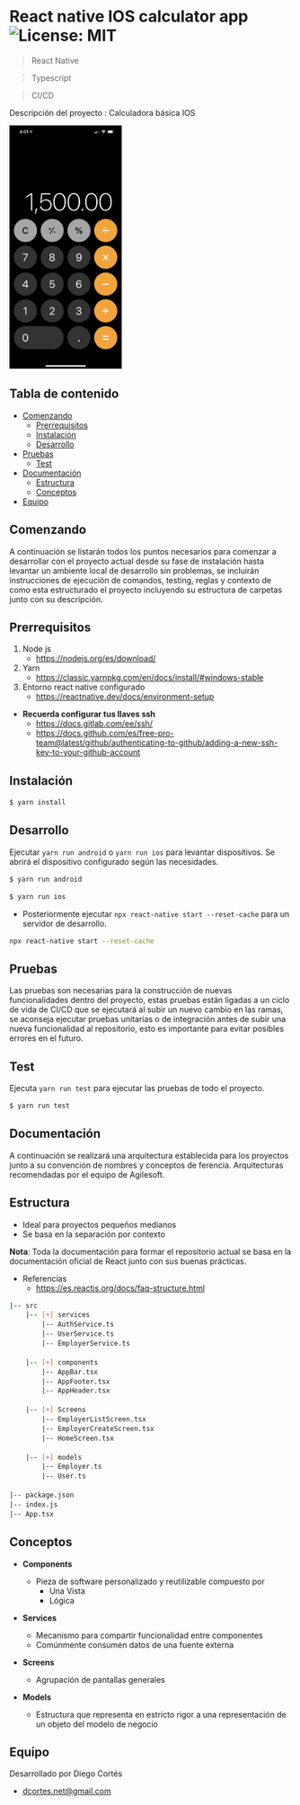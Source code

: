 # React native IOS calculator app ![License: MIT](https://img.shields.io/badge/License-MIT-yellow.svg)

> React Native

> Typescript

> CI/CD

Descripción del proyecto : Calculadora básica IOS

<img width="200" alt="cal-ios" src="./cal-ios.jpeg">

## Tabla de contenido

- [Comenzando](#comenzando)
    - [Prerrequisitos](#prerrequisitos)
    - [Instalación](#instalación)
    - [Desarrollo](#desarrollo)
- [Pruebas](#pruebas)
    - [Test](#test)
- [Documentación](#documentación)
    - [Estructura](#estructura)
    - [Conceptos](#conceptos)
- [Equipo](#equipo)

## Comenzando

A continuación se listarán todos los puntos necesarios para comenzar a desarrollar con el proyecto actual desde su fase de instalación hasta levantar un ambiente local de desarrollo sin problemas, se incluirán instrucciones de ejecución de comandos, testing, reglas y contexto de como esta estructurado el proyecto incluyendo su estructura de carpetas junto con su descripción.

## Prerrequisitos

1. Node js
    * https://nodejs.org/es/download/
2. Yarn
    * https://classic.yarnpkg.com/en/docs/install/#windows-stable
3. Entorno react native configurado
    * https://reactnative.dev/docs/environment-setup

* **Recuerda configurar tus llaves ssh**
    * https://docs.gitlab.com/ee/ssh/
    * https://docs.github.com/es/free-pro-team@latest/github/authenticating-to-github/adding-a-new-ssh-key-to-your-github-account

## Instalación

```bash
$ yarn install
```

## Desarrollo

Ejecutar `yarn run android` o `yarn run ios` para levantar dispositivos. Se abrirá el dispositivo configurado según las necesidades.

```bash
$ yarn run android
```

```bash
$ yarn run ios
```

* Posteriormente ejecutar `npx react-native start --reset-cache` para un servidor de desarrollo.

```bash
npx react-native start --reset-cache
```

## Pruebas

Las pruebas son necesarias para la construcción de nuevas funcionalidades dentro del proyecto, estas pruebas están ligadas a un ciclo de vida de CI/CD que se ejecutará al subir un nuevo cambio en las ramas, se aconseja ejecutar pruebas unitarias o de integración antes de subir una nueva funcionalidad al repositorio, esto es importante para evitar posibles errores en el futuro.

## Test

Ejecuta `yarn run test` para ejecutar las pruebas de todo el proyecto.

```bash
$ yarn run test
```

## Documentación

A continuación se realizará una arquitectura establecida para los proyectos  junto a su convención de nombres y conceptos de ferencia. Arquitecturas recomendadas por el equipo de Agilesoft.

## Estructura

* Ideal para proyectos pequeños medianos
* Se basa en la separación por contexto

**Nota**: Toda la documentación para formar el repositorio actual se basa en la documentación oficial de React junto con sus buenas prácticas.

* Referencias
    * https://es.reactjs.org/docs/faq-structure.html

```bash
|-- src
    |-- [+] services
        |-- AuthService.ts
        |-- UserService.ts
        |-- EmployerService.ts

    |-- [+] components
        |-- AppBar.tsx
        |-- AppFooter.tsx
        |-- AppHeader.tsx

    |-- [+] Screens
        |-- EmployerListScreen.tsx
        |-- EmployerCreateScreen.tsx
        |-- HomeScreen.tsx

    |-- [+] models
        |-- Employer.ts
        |-- User.ts

|-- package.json
|-- index.js
|-- App.tsx
```

## Conceptos

* **Components**
   + Pieza de software personalizado y reutilizable compuesto por
        * Una Vista
        * Lógica

* **Services**
    + Mecanismo para compartir funcionalidad entre componentes
    + Comúnmente consumen datos de una fuente externa

* **Screens**
    + Agrupación de pantallas generales

* **Models**
    + Estructura que representa en estricto rigor a una representación de un objeto del modelo de negocio

## Equipo

Desarrollado por Diego Cortés

* dcortes.net@gmail.com
